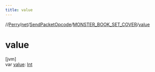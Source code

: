 ```yaml
---
title: value
---
```

//[Perry](../../../../index.html)/[net](../../index.html)/[SendPacketOpcode](../index.html)/[MONSTER_BOOK_SET_COVER](index.html)/[value](value.html)



# value



[jvm]\
var [value](value.html): [Int](https://kotlinlang.org/api/latest/jvm/stdlib/kotlin/-int/index.html)





